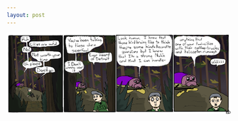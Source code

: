 ```yaml
---
layout: post
---
```


![strip](/images/posts/58.png "Why are you sneaking up on them, reader?  You're a funny sortWhy are you sneaking up on them, reader?  You're a funny sort")
